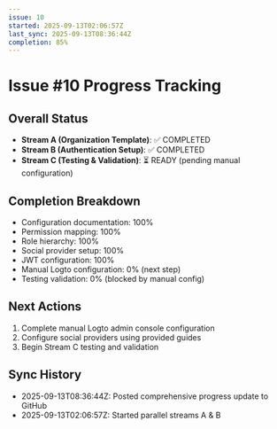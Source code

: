 ```yaml
---
issue: 10
started: 2025-09-13T02:06:57Z
last_sync: 2025-09-13T08:36:44Z
completion: 85%
---
```


# Issue #10 Progress Tracking

## Overall Status
- **Stream A (Organization Template)**: ✅ COMPLETED
- **Stream B (Authentication Setup)**: ✅ COMPLETED  
- **Stream C (Testing & Validation)**: ⏳ READY (pending manual configuration)

## Completion Breakdown
- Configuration documentation: 100%
- Permission mapping: 100% 
- Role hierarchy: 100%
- Social provider setup: 100%
- JWT configuration: 100%
- Manual Logto configuration: 0% (next step)
- Testing validation: 0% (blocked by manual config)

## Next Actions
1. Complete manual Logto admin console configuration
2. Configure social providers using provided guides
3. Begin Stream C testing and validation

## Sync History
- 2025-09-13T08:36:44Z: Posted comprehensive progress update to GitHub
- 2025-09-13T02:06:57Z: Started parallel streams A & B